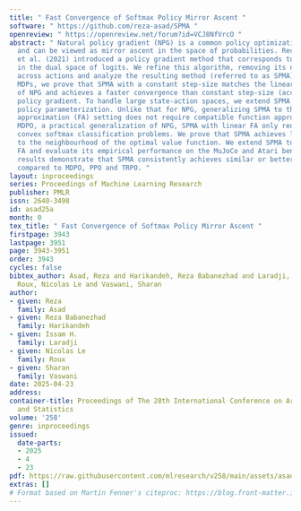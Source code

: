 ```yaml
---
title: " Fast Convergence of Softmax Policy Mirror Ascent "
software: " https://github.com/reza-asad/SPMA "
openreview: " https://openreview.net/forum?id=VCJ8NfVrcO "
abstract: " Natural policy gradient (NPG) is a common policy optimization algorithm
  and can be viewed as mirror ascent in the space of probabilities. Recently, Vaswani
  et al. (2021) introduced a policy gradient method that corresponds to mirror ascent
  in the dual space of logits. We refine this algorithm, removing its need for a normalization
  across actions and analyze the resulting method (referred to as SPMA). For tabular
  MDPs, we prove that SPMA with a constant step-size matches the linear convergence
  of NPG and achieves a faster convergence than constant step-size (accelerated) softmax
  policy gradient. To handle large state-action spaces, we extend SPMA to use a log-linear
  policy parameterization. Unlike that for NPG, generalizing SPMA to the linear function
  approximation (FA) setting does not require compatible function approximation. Unlike
  MDPO, a practical generalization of NPG, SPMA with linear FA only requires solving
  convex softmax classification problems. We prove that SPMA achieves linear convergence
  to the neighbourhood of the optimal value function. We extend SPMA to handle non-linear
  FA and evaluate its empirical performance on the MuJoCo and Atari benchmarks. Our
  results demonstrate that SPMA consistently achieves similar or better performance
  compared to MDPO, PPO and TRPO. "
layout: inproceedings
series: Proceedings of Machine Learning Research
publisher: PMLR
issn: 2640-3498
id: asad25a
month: 0
tex_title: " Fast Convergence of Softmax Policy Mirror Ascent "
firstpage: 3943
lastpage: 3951
page: 3943-3951
order: 3943
cycles: false
bibtex_author: Asad, Reza and Harikandeh, Reza Babanezhad and Laradji, Issam H. and
  Roux, Nicolas Le and Vaswani, Sharan
author:
- given: Reza
  family: Asad
- given: Reza Babanezhad
  family: Harikandeh
- given: Issam H.
  family: Laradji
- given: Nicolas Le
  family: Roux
- given: Sharan
  family: Vaswani
date: 2025-04-23
address:
container-title: Proceedings of The 28th International Conference on Artificial Intelligence
  and Statistics
volume: '258'
genre: inproceedings
issued:
  date-parts:
  - 2025
  - 4
  - 23
pdf: https://raw.githubusercontent.com/mlresearch/v258/main/assets/asad25a/asad25a.pdf
extras: []
# Format based on Martin Fenner's citeproc: https://blog.front-matter.io/posts/citeproc-yaml-for-bibliographies/
---
```

